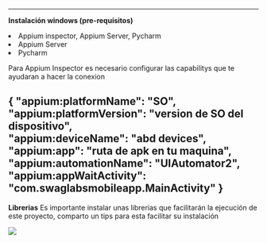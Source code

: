 ______
<b> Instalación windows (pre-requisitos)</b>

<li> Appium inspector, Appium Server, Pycharm</li>
<li> Appium Server</li>
<li> Pycharm</li>

Para Appium Inspector es necesario configurar las capabilitys que te ayudaran a hacer la conexion

{
  "appium:platformName": "SO", 
  "appium:platformVersion": "version de SO del dispositivo",      
  "appium:deviceName": "abd devices",      
  "appium:app": "ruta de apk en tu maquina",
  "appium:automationName": "UIAutomator2",
  "appium:appWaitActivity": "com.swaglabsmobileapp.MainActivity"
}
----

<b> Librerias</b>
Es importante instalar unas librerias que facilitarán la ejecución de este proyecto, comparto un tips para esta facilitar su instalación 


<img src="Behave/extras/img/1.png">

